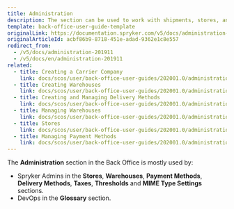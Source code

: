 ```yaml
---
title: Administration
description: The section can be used to work with shipments, stores, and warehouses in the Back Office.
template: back-office-user-guide-template
originalLink: https://documentation.spryker.com/v5/docs/administration-201911
originalArticleId: acbf86b9-8718-451e-adad-9362e1c8e557
redirect_from:
  - /v5/docs/administration-201911
  - /v5/docs/en/administration-201911
related:
  - title: Creating a Carrier Company
    link: docs/scos/user/back-office-user-guides/202001.0/administration/delivery-methods/creating-carrier-companies.html
  - title: Creating Warehouses
    link: docs/scos/user/back-office-user-guides/202001.0/administration/warehouses/creating-warehouses.html
  - title: Creating and Managing Delivery Methods
    link: docs/scos/user/back-office-user-guides/202001.0/administration/delivery-methods/creating-and-managing-delivery-methods.html
  - title: Managing Warehouses
    link: docs/scos/user/back-office-user-guides/202001.0/administration/warehouses/managing-warehouses.html
  - title: Stores
    link: docs/scos/user/back-office-user-guides/202001.0/administration/stores.html
  - title: Managing Payment Methods
    link: docs/scos/user/back-office-user-guides/202001.0/administration/payment-methods/managing-payment-methods.html
---
```


The **Administration** section in the Back Office is mostly used by:
* Spryker Admins in the **Stores**, **Warehouses**, **Payment Methods**, **Delivery Methods**, **Taxes**, **Thresholds** and **MIME Type Settings** sections.
* DevOps in the **Glossary** section.


